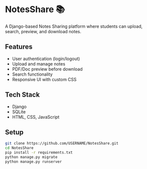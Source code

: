 # NotesShare 📚

A Django-based Notes Sharing platform where students can upload, search, preview, and download notes.

## Features
- User authentication (login/logout)
- Upload and manage notes
- PDF/Doc preview before download
- Search functionality
- Responsive UI with custom CSS

## Tech Stack
- Django
- SQLite
- HTML, CSS, JavaScript

## Setup
```bash
git clone https://github.com/USERNAME/NotesShare.git
cd NotesShare
pip install -r requirements.txt
python manage.py migrate
python manage.py runserver
